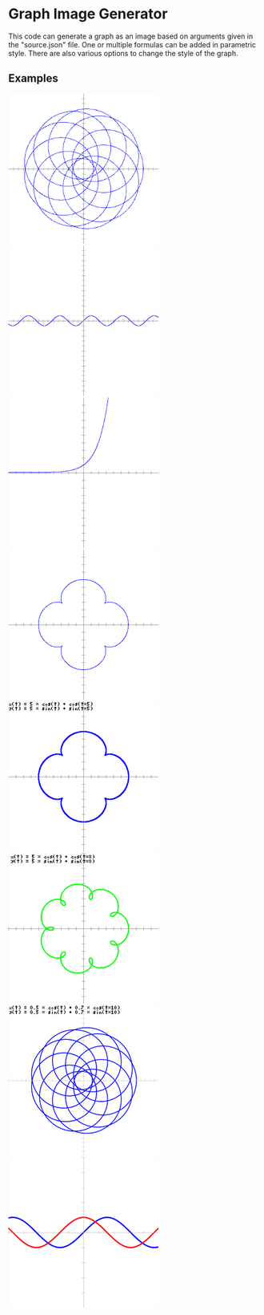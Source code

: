 # Graph Image Generator

This code can generate a graph as an image based on arguments given in the "source.json" file. One or multiple formulas can be added in parametric style. There are also various options to change the style of the graph.

## Examples

<img src="https://raw.githubusercontent.com/PurpleStripedUnicorn/Graph-Image-Generator/master/examples/001.png" width="300" /> <img src="https://raw.githubusercontent.com/PurpleStripedUnicorn/Graph-Image-Generator/master/examples/002.png" width="300" /> <img src="https://raw.githubusercontent.com/PurpleStripedUnicorn/Graph-Image-Generator/master/examples/003.png" width="300" /> <img src="https://raw.githubusercontent.com/PurpleStripedUnicorn/Graph-Image-Generator/master/examples/004.png" width="300" /> <img src="https://raw.githubusercontent.com/PurpleStripedUnicorn/Graph-Image-Generator/master/examples/005.png" width="300" /> <img src="https://raw.githubusercontent.com/PurpleStripedUnicorn/Graph-Image-Generator/master/examples/006.png" width="300" /> <img src="https://raw.githubusercontent.com/PurpleStripedUnicorn/Graph-Image-Generator/master/examples/007.png" width="300" /> <img src="https://raw.githubusercontent.com/PurpleStripedUnicorn/Graph-Image-Generator/master/examples/008.png" width="300" />
